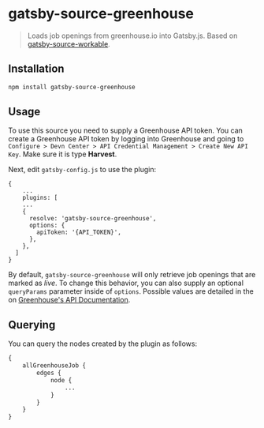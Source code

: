 # gatsby-source-greenhouse
> Loads job openings from greenhouse.io into Gatsby.js. Based on [gatsby-source-workable](https://github.com/tumblbug/gatsby-source-workable).

## Installation

```bash
npm install gatsby-source-greenhouse
```

## Usage

To use this source you need to supply a Greenhouse API token. You can create a Greenhouse API token by logging into Greenhouse and going to `Configure > Devn Center > API Credential Management > Create New API Key`. Make sure it is type **Harvest**.

Next, edit `gatsby-config.js` to use the plugin:
```
{
    ...
    plugins: [
    ...
    {
      resolve: 'gatsby-source-greenhouse',
      options: {
        apiToken: '{API_TOKEN}',
      },
    },
  ]
}
```

By default, `gatsby-source-greenhouse` will only retrieve job openings that are marked as  *live*. To change this behavior, you can also supply an optional `queryParams` parameter inside of `options`. Possible values are detailed in the on [Greenhouse's API Documentation](https://developers.greenhouse.io/harvest.html?shell#job-posts).

## Querying

You can query the nodes created by the plugin as follows:
```graphql
{
    allGreenhouseJob {
        edges {
            node {
                ...
            }
        }
    }
}
```
